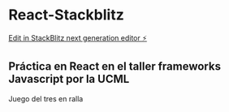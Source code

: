 # React-Stackblitz

[Edit in StackBlitz next generation editor ⚡️](https://stackblitz.com/~/github.com/Anrodmo/React-Stackblitz)

<h2>Práctica en React en el taller frameworks Javascript por la UCML</h2>
<div>Juego del tres en ralla</div>
